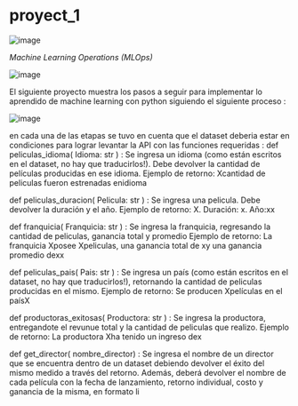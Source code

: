 # proyect_1
![image](https://github.com/38215290/proyect_1/assets/127343400/aec11a84-0c3c-4f52-b59d-eb5ffef22865)

*Machine Learning Operations (MLOps)*

![image](https://github.com/38215290/proyect_1/assets/127343400/a919f596-cca9-4203-ad00-fbf17b44caec)

El siguiente proyecto muestra los pasos a seguir para implementar lo aprendido de machine learning con python siguiendo el siguiente proceso :

![image](https://github.com/38215290/proyect_1/assets/127343400/03a8653e-6d45-43a2-a21e-45f85e6f0214)

 en cada una de las etapas se tuvo en cuenta que el dataset deberia estar en condiciones para lograr levantar la API con las funciones requeridas :
 def peliculas_idioma( Idioma: str ) : Se ingresa un idioma (como están escritos en el dataset, no hay que traducirlos!). Debe devolver la cantidad de películas producidas en ese idioma.
                    Ejemplo de retorno: Xcantidad de peliculas fueron estrenadas enidioma

def peliculas_duracion( Pelicula: str ) : Se ingresa una pelicula. Debe devolver la duración y el año.
                    Ejemplo de retorno: X. Duración: x. Año:xx

def franquicia( Franquicia: str ) : Se ingresa la franquicia, regresando la cantidad de peliculas, ganancia total y promedio
                    Ejemplo de retorno: La franquicia Xposee Xpeliculas, una ganancia total de xy una ganancia promedio dexx

def peliculas_pais( Pais: str ) : Se ingresa un país (como están escritos en el dataset, no hay que traducirlos!), retornando la cantidad de peliculas producidas en el mismo.
                    Ejemplo de retorno: Se producen Xpelículas en el paísX

def productoras_exitosas( Productora: str ) : Se ingresa la productora, entregandote el revunue total y la cantidad de peliculas que realizo.
                    Ejemplo de retorno: La productora Xha tenido un ingreso dex

def get_director( nombre_director) : Se ingresa el nombre de un director que se encuentra dentro de un dataset debiendo devolver el éxito del mismo medido a través del retorno. Además, deberá devolver el nombre de cada película con la fecha de lanzamiento, retorno individual, costo y ganancia de la misma, en formato li
